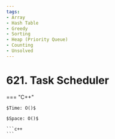 ```yaml
---
tags:
- Array
- Hash Table
- Greedy
- Sorting
- Heap (Priority Queue)
- Counting
- Unsolved
---
```



# 621. Task Scheduler

=== "C++"

    $Time: O()$

    $Space: O()$

    ```c++
    ```